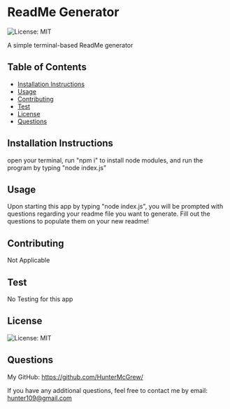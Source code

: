 # ReadMe Generator
  
  ![License: MIT](https://img.shields.io/badge/License-MIT-yellow.svg)

  A simple terminal-based ReadMe generator

  ## Table of Contents

  + [Installation Instructions](#installation-instructions)
  + [Usage](#usage)
  + [Contributing](#contributing)
  + [Test](#test)
  + [License](#license)
  + [Questions](#questions)
  

  ## Installation Instructions

  open your terminal, run "npm i" to install node modules, and run the program by typing "node index.js"

  ## Usage

  Upon starting this app by typing "node index.js", you will be prompted with questions regarding your readme file you want to generate. Fill out the questions to populate them on your new readme!

  ## Contributing

  Not Applicable

  ## Test

  No Testing for this app

  ## License

  ![License: MIT](https://img.shields.io/badge/License-MIT-yellow.svg)

  ## Questions

  My GitHub: <https://github.com/HunterMcGrew/>

  If you have any additional questions, feel free to contact me by email: <hunter109@gmail.com>
